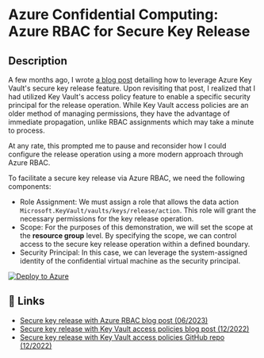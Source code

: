 # Azure Confidential Computing: Azure RBAC for Secure Key Release

## Description

A few months ago, I wrote [a blog post](https://thomasvanlaere.com/posts/2022/12/azure-confidential-computing-secure-key-release/) detailing how to leverage Azure Key Vault's secure key release feature. Upon revisiting that post, I realized that I had utilized Key Vault's access policy feature to enable a specific security principal for the release operation. While Key Vault access policies are an older method of managing permissions, they have the advantage of immediate propagation, unlike RBAC assignments which may take a minute to process.

At any rate, this prompted me to pause and reconsider how I could configure the release operation using a more modern approach through Azure RBAC.

To facilitate a secure key release via Azure RBAC, we need the following components:

- Role Assignment: We must assign a role that allows the data action `Microsoft.KeyVault/vaults/keys/release/action`. This role will grant the necessary permissions for the key release operation.
- Scope: For the purposes of this demonstration, we will set the scope at the __resource group__ level. By specifying the scope, we can control access to the secure key release operation within a defined boundary.
- Security Principal: In this case, we can leverage the system-assigned identity of the confidential virtual machine as the security principal.

[![Deploy to Azure](https://aka.ms/deploytoazurebutton)](https://portal.azure.com/#create/Microsoft.Template/uri/https%3A%2F%2Fraw.githubusercontent.com%2FThomVanL%2Fblog-2023-06-azure-confidential-computing-secure-key-release-rbac%2Fmain%2Fbicep%2Fmain.json)

## 🔗 Links

- [Secure key release with Azure RBAC blog post (06/2023)](https://thomasvanlaere.com/posts/2023/06/azure-confidential-computing-azure-rbac-for-secure-key-release)
- [Secure key release with Key Vault access policies blog post (12/2022)](https://thomasvanlaere.com/posts/2022/12/azure-confidential-computing-secure-key-release/)
- [Secure key release with Key Vault access policies GitHub repo (12/2022)](https://github.com/ThomVanL/blog-2022-12-azure-confidential-computing-secure-key-release/)
